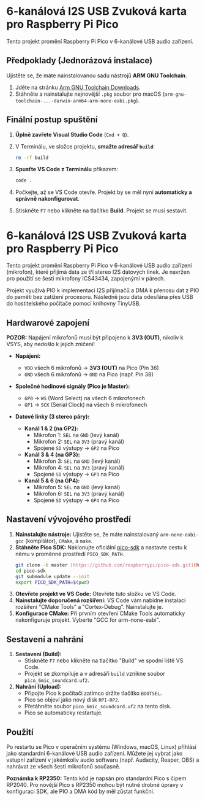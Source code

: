 # 6-kanálová I2S USB Zvuková karta pro Raspberry Pi Pico

Tento projekt promění Raspberry Pi Pico v 6-kanálové USB audio zařízení.

## Předpoklady (Jednorázová instalace)

Ujistěte se, že máte nainstalovanou sadu nástrojů **ARM GNU Toolchain**.

1.  Jděte na stránku [Arm GNU Toolchain Downloads](https://developer.arm.com/downloads/-/arm-gnu-toolchain-downloads).
2.  Stáhněte a nainstalujte nejnovější `.pkg` soubor pro macOS (`arm-gnu-toolchain-...-darwin-arm64-arm-none-eabi.pkg`).

## Finální postup spuštění

1.  **Úplně zavřete Visual Studio Code** (`Cmd + Q`).

2.  V Terminálu, ve složce projektu, **smažte adresář `build`**:
    ```bash
    rm -rf build
    ```

3.  **Spusťte VS Code z Terminálu** příkazem:
    ```bash
    code .
    ```

4.  Počkejte, až se VS Code otevře. Projekt by se měl nyní **automaticky a správně nakonfigurovat**.

5.  Stiskněte `F7` nebo klikněte na tlačítko **Build**. Projekt se musí sestavit.







# 6-kanálová I2S USB Zvuková karta pro Raspberry Pi Pico

Tento projekt promění Raspberry Pi Pico v 6-kanálové USB audio zařízení (mikrofon), které přijímá data ze tří stereo I2S datových linek. Je navržen pro použití se šesti mikrofony ICS43434, zapojenými v párech.

Projekt využívá PIO k implementaci I2S přijímačů a DMA k přenosu dat z PIO do paměti bez zatížení procesoru. Následně jsou data odesílána přes USB do hostitelského počítače pomocí knihovny TinyUSB.

## Hardwarové zapojení

**POZOR:** Napájení mikrofonů musí být připojeno k **3V3 (OUT)**, nikoliv k VSYS, aby nedošlo k jejich zničení!

* **Napájení:**
    * `VDD` všech 6 mikrofonů -> **3V3 (OUT)** na Pico (Pin 36)
    * `GND` všech 6 mikrofonů -> `GND` na Pico (např. Pin 38)

* **Společné hodinové signály (Pico je Master):**
    * `GP0` -> `WS` (Word Select) na všech 6 mikrofonech
    * `GP1` -> `SCK` (Serial Clock) na všech 6 mikrofonech

* **Datové linky (3 stereo páry):**
    * **Kanál 1 & 2 (na GP2):**
        * Mikrofon 1: `SEL` na `GND` (levý kanál)
        * Mikrofon 2: `SEL` na `3V3` (pravý kanál)
        * Spojené `SD` výstupy -> `GP2` na Pico
    * **Kanál 3 & 4 (na GP3):**
        * Mikrofon 3: `SEL` na `GND` (levý kanál)
        * Mikrofon 4: `SEL` na `3V3` (pravý kanál)
        * Spojené `SD` výstupy -> `GP3` na Pico
    * **Kanál 5 & 6 (na GP4):**
        * Mikrofon 5: `SEL` na `GND` (levý kanál)
        * Mikrofon 6: `SEL` na `3V3` (pravý kanál)
        * Spojené `SD` výstupy -> `GP4` na Pico



## Nastavení vývojového prostředí

1.  **Nainstalujte nástroje:** Ujistěte se, že máte nainstalovaný `arm-none-eabi-gcc` (kompilátor), `CMake`, a `make`.
2.  **Stáhněte Pico SDK:** Naklonujte oficiální [pico-sdk](https://github.com/raspberrypi/pico-sdk) a nastavte cestu k němu v proměnné prostředí `PICO_SDK_PATH`.
    ```bash
    git clone -b master [https://github.com/raspberrypi/pico-sdk.git](https://github.com/raspberrypi/pico-sdk.git)
    cd pico-sdk
    git submodule update --init
    export PICO_SDK_PATH=$(pwd)
    ```
3.  **Otevřete projekt ve VS Code:** Otevřete tuto složku ve VS Code.
4.  **Nainstalujte doporučená rozšíření:** VS Code vám nabídne instalaci rozšíření "CMake Tools" a "Cortex-Debug". Nainstalujte je.
5.  **Konfigurace CMake:** Při prvním otevření CMake Tools automaticky nakonfiguruje projekt. Vyberte "GCC for arm-none-eabi".

## Sestavení a nahrání

1.  **Sestavení (Build):**
    * Stiskněte `F7` nebo klikněte na tlačítko "Build" ve spodní liště VS Code.
    * Projekt se zkompiluje a v adresáři `build` vznikne soubor `pico_6mic_soundcard.uf2`.
2.  **Nahrání (Upload):**
    * Připojte Pico k počítači zatímco držíte tlačítko `BOOTSEL`.
    * Pico se objeví jako nový disk `RPI-RP2`.
    * Přetáhněte soubor `pico_6mic_soundcard.uf2` na tento disk.
    * Pico se automaticky restartuje.

## Použití

Po restartu se Pico v operačním systému (Windows, macOS, Linux) přihlásí jako standardní 6-kanálové USB audio zařízení. Můžete jej vybrat jako vstupní zařízení v jakémkoliv audio softwaru (např. Audacity, Reaper, OBS) a nahrávat ze všech šesti mikrofonů současně.

**Poznámka k RP2350:** Tento kód je napsán pro standardní Pico s čipem RP2040. Pro novější Pico s RP2350 mohou být nutné drobné úpravy v konfiguraci SDK, ale PIO a DMA kód by měl zůstat funkční.
